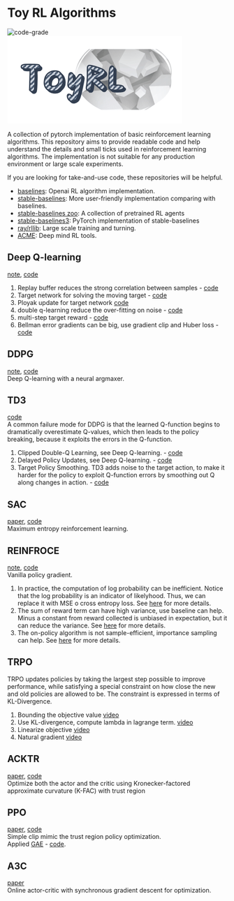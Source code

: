 # Toy RL Algorithms

![code-grade](https://www.code-inspector.com/project/19281/status/svg)  
![logo](assets/logo.png)

A collection of pytorch implementation of basic reinforcement learning algorithms. This repository aims to provide
readable code and help understand the details and small ticks used in reinforcement learning algorithms. The
implementation is not suitable for any production environment or large scale experiments.

If you are looking for take-and-use code, these repositories will be helpful.

- [baselines](https://github.com/openai/baselines/): Openai RL algorithm implementation.
- [stable-baselines](https://github.com/hill-a/stable-baselines): More user-friendly implementation comparing with
  baselines.
- [stable-baselines zoo](https://github.com/araffin/rl-baselines-zoo): A collection of pretrained RL agents
- [stable-baselines3](https://github.com/DLR-RM/stable-baselines3): PyTorch implementation of stable-baselines
- [ray/rllib](https://github.com/ray-project/ray): Large scale training and turning.
- [ACME](https://github.com/deepmind/acme): Deep mind RL tools.

## Deep Q-learning
[note](notebook/deepQLearning.ipynb), [code](algorithms/dqn.py)  

1. Replay buffer reduces the strong correlation between samples - [code](https://github.com/ZikangXiong/ToyRLAlgorithms/blob/2803522f2cbcf5cb2386eedf5b354016365ee5ad/algorithms/dqn.py#L81)  
2. Target network for solving the moving target - [code](https://github.com/ZikangXiong/ToyRLAlgorithms/blob/2803522f2cbcf5cb2386eedf5b354016365ee5ad/algorithms/dqn.py#L101)    
3. Ployak update for target network [code](https://github.com/ZikangXiong/ToyRLAlgorithms/blob/2803522f2cbcf5cb2386eedf5b354016365ee5ad/algorithms/dqn.py#L75)  
4. double q-learning reduce the over-fitting on noise - [code](https://github.com/ZikangXiong/ToyRLAlgorithms/blob/2803522f2cbcf5cb2386eedf5b354016365ee5ad/algorithms/dqn.py#L91)    
5. multi-step target reward  - [code](https://github.com/ZikangXiong/ToyRLAlgorithms/blob/2803522f2cbcf5cb2386eedf5b354016365ee5ad/algorithms/dqn.py#L90)    
6. Bellman error gradients can be big, use gradient clip and Huber loss - [code](https://github.com/ZikangXiong/ToyRLAlgorithms/blob/2803522f2cbcf5cb2386eedf5b354016365ee5ad/algorithms/dqn.py#L101-L108)  

## DDPG

[note](notebook/DDPG.ipynb), [code](algorithms/ddpg.py)   
Deep Q-learning with a neural argmaxer.  

## TD3  
[code](https://github.com/ZikangXiong/ToyRLAlgorithms/blob/master/algorithms/td3.py)  
A common failure mode for DDPG is that the learned Q-function begins to dramatically overestimate Q-values, which then leads to the policy breaking, because it exploits the errors in the Q-function.   
1. Clipped Double-Q Learning, see Deep Q-learning. - [code](https://github.com/ZikangXiong/ToyRLAlgorithms/blob/e714eaa9ae518d0be302ca54dcfe340a4991c817/algorithms/td3.py#L35)     
2. Delayed Policy Updates, see Deep Q-learning. - [code](https://github.com/ZikangXiong/ToyRLAlgorithms/blob/e714eaa9ae518d0be302ca54dcfe340a4991c817/algorithms/td3.py#L91)  
3. Target Policy Smoothing. TD3 adds noise to the target action, to make it harder for the policy to exploit Q-function errors by smoothing out Q along changes in action. - [code](https://github.com/ZikangXiong/ToyRLAlgorithms/blob/e714eaa9ae518d0be302ca54dcfe340a4991c817/algorithms/td3.py#L40)  

## SAC
[paper](https://arxiv.org/abs/1801.01290), [code]()  
Maximum entropy reinforcement learning.  

## REINFROCE
[note](notebook/REINFORCE.ipynb), [code](algorithms/reinforce.py)    
Vanilla policy gradient.  
1. In practice, the computation of log probability can be inefficient. Notice that the log probability is an indicator of likelyhood. Thus, we can replace it with MSE o cross entropy loss. See [here](http://rail.eecs.berkeley.edu/deeprlcourse/static/slides/lec-5.pdf) for more details.     
2. The sum of reward term can have high variance, use baseline can help. Minus a constant from reward collected is unbiased in expectation, but it can reduce the variance. See [here](http://rail.eecs.berkeley.edu/deeprlcourse/static/slides/lec-5.pdf) for more details.  
3. The on-policy algorithm is not sample-efficient, importance sampling can help. See [here](http://rail.eecs.berkeley.edu/deeprlcourse/static/slides/lec-5.pdf) for more details.  

## TRPO
TRPO updates policies by taking the largest step possible to improve performance, while satisfying a special constraint on how close the new and old policies are allowed to be. The constraint is expressed in terms of KL-Divergence. 
1. Bounding the objective value [video](https://youtu.be/uR1Ubd2hAlE?list=PLkFD6_40KJIwhWJpGazJ9VSj9CFMkb79A&t=2403)  
2. Use KL-divergence, compute lambda in lagrange term. [video](https://youtu.be/uR1Ubd2hAlE?list=PLkFD6_40KJIwhWJpGazJ9VSj9CFMkb79A&t=2953)    
3. Linearize objective [video](https://youtu.be/uR1Ubd2hAlE?list=PLkFD6_40KJIwhWJpGazJ9VSj9CFMkb79A&t=3209)  
4. Natural gradient [video](https://youtu.be/uR1Ubd2hAlE?list=PLkFD6_40KJIwhWJpGazJ9VSj9CFMkb79A&t=3730)   

## ACKTR
[paper](https://arxiv.org/pdf/1708.05144.pdf), [code]()  
Optimize both the actor and the critic using Kronecker-factored approximate
curvature (K-FAC) with trust region

## PPO
[paper](https://arxiv.org/pdf/1707.06347.pdf), [code]()  
Simple clip mimic the trust region policy optimization.   
Applied [GAE](https://arxiv.org/pdf/1506.02438.pdf) - [code](algorithms/utils/gae.py).   

## A3C  
[paper](https://arxiv.org/abs/1602.01783)  
Online actor-critic with synchronous gradient descent for optimization.
